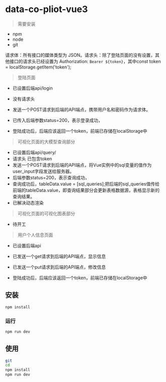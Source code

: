 # data-co-pliot-vue3

> 需要安装

- npm 
- node
- git


请求体：所有接口的媒体类型为 JSON。请求头：除了登陆页面的没有设置，其他接口的请求头已经设置为 
Authorization: `Bearer ${token}`，其中const token = localStorage.getItem('token');



> 登陆页面
- 已设置后端api/login
- 没有请求头 
- 发送一个POST请求到后端的API端点，携带用户名和密码作为请求体。

- 已传入后端参数status=200，表示登录成功，


- 登陆成功后，后端应该返回一个token，前端已存储在localStorage中


> 可视化页面的大模型查询部分
- 已设置后端api/query/
- 请求头 已包含token
- 发送一个POST请求到后端的API端点，将Vue实例中的sql变量的值作为user_input字段发送给服务器。
- 后端参数status=200，表示查询成功，
- 查询成功后，tableData.value = [sql_queries];把后端的sql_queries值传给前端的tableData.value，即查询结果部分会更新表格数据源，表格显示新的查询结果。
- 已解决动态渲染


> 可视化页面的可视化图表部分
- 待开工

> 用户个人信息页面
- 已设置后端api
- 已发送一个get请求到后端的API端点，显示信息
- 已发送一个put请求到后端的API端点，修改信息


- 登陆成功后，后端应该返回一个token，前端已存储在localStorage中
## 安装

```bash
npm install
```

### 运行

```bash
npm run dev
```

## 使用

```bash
git 
cd 
npm install
npm run dev
```